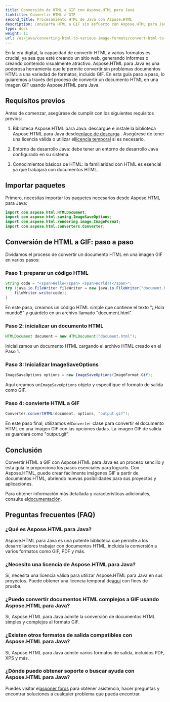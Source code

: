 ```yaml
---
title: Conversión de HTML a GIF con Aspose.HTML para Java
linktitle: Convertir HTML a GIF
second_title: Procesamiento HTML de Java con Aspose.HTML
description: Convierta HTML a GIF sin esfuerzo con Aspose.HTML para Java. Cree imágenes impresionantes a partir de documentos HTML. ¡Empieza ahora!
type: docs
weight: 11
url: /es/java/converting-html-to-various-image-formats/convert-html-to-gif/
---
```


En la era digital, la capacidad de convertir HTML a varios formatos es crucial, ya sea que esté creando un sitio web, generando informes o creando contenido visualmente atractivo. Aspose.HTML para Java es una poderosa herramienta que le permite convertir sin problemas documentos HTML a una variedad de formatos, incluido GIF. En esta guía paso a paso, lo guiaremos a través del proceso de convertir un documento HTML en una imagen GIF usando Aspose.HTML para Java.

## Requisitos previos

Antes de comenzar, asegúrese de cumplir con los siguientes requisitos previos:

1. Biblioteca Aspose.HTML para Java: descargue e instale la biblioteca Aspose.HTML para Java desde[enlace de descarga](https://releases.aspose.com/html/java/) . Asegúrese de tener una licencia válida o utilizar el[licencia temporal](https://purchase.aspose.com/temporary-license/) si es necesario.

2. Entorno de desarrollo Java: debe tener un entorno de desarrollo Java configurado en su sistema.

3. Conocimientos básicos de HTML: la familiaridad con HTML es esencial ya que trabajará con documentos HTML.

## Importar paquetes

Primero, necesitas importar los paquetes necesarios desde Aspose.HTML para Java:

```java
import com.aspose.html.HTMLDocument;
import com.aspose.html.saving.ImageSaveOptions;
import com.aspose.html.rendering.image.ImageFormat;
import com.aspose.html.converters.Converter;
```

## Conversión de HTML a GIF: paso a paso

Dividamos el proceso de convertir un documento HTML en una imagen GIF en varios pasos:

### Paso 1: preparar un código HTML

```java
String code = "<span>Hello</span> <span>World!!</span>";
try (java.io.FileWriter fileWriter = new java.io.FileWriter("document.html")) {
    fileWriter.write(code);
}
```

En este paso, creamos un código HTML simple que contiene el texto "¡¡Hola mundo!!" y guárdelo en un archivo llamado "document.html".

### Paso 2: inicializar un documento HTML

```java
HTMLDocument document = new HTMLDocument("document.html");
```

Inicializamos un documento HTML cargando el archivo HTML creado en el Paso 1.

### Paso 3: Inicializar ImageSaveOptions

```java
ImageSaveOptions options = new ImageSaveOptions(ImageFormat.Gif);
```

 Aquí creamos un`ImageSaveOptions` objeto y especifique el formato de salida como GIF.

### Paso 4: convierte HTML a GIF

```java
Converter.convertHTML(document, options, "output.gif");
```

 En este paso final, utilizamos el`Converter` clase para convertir el documento HTML en una imagen GIF con las opciones dadas. La imagen GIF de salida se guardará como "output.gif".

## Conclusión

Convertir HTML a GIF con Aspose.HTML para Java es un proceso sencillo y esta guía le proporciona los pasos esenciales para lograrlo. Con Aspose.HTML, puede crear fácilmente imágenes GIF a partir de documentos HTML, abriendo nuevas posibilidades para sus proyectos y aplicaciones.

 Para obtener información más detallada y características adicionales, consulte el[documentación](https://reference.aspose.com/html/java/).

## Preguntas frecuentes (FAQ)

### ¿Qué es Aspose.HTML para Java?
   Aspose.HTML para Java es una potente biblioteca que permite a los desarrolladores trabajar con documentos HTML, incluida la conversión a varios formatos como GIF, PDF y más.

### ¿Necesito una licencia de Aspose.HTML para Java?
 Sí, necesita una licencia válida para utilizar Aspose.HTML para Java en sus proyectos. Puede obtener una licencia temporal de[aquí](https://purchase.aspose.com/temporary-license/) con fines de prueba.

### ¿Puedo convertir documentos HTML complejos a GIF usando Aspose.HTML para Java?
Sí, Aspose.HTML para Java admite la conversión de documentos HTML simples y complejos al formato GIF.

### ¿Existen otros formatos de salida compatibles con Aspose.HTML para Java?
Sí, Aspose.HTML para Java admite varios formatos de salida, incluidos PDF, XPS y más.

### ¿Dónde puedo obtener soporte o buscar ayuda con Aspose.HTML para Java?
 Puedes visitar el[asponer foros](https://forum.aspose.com/) para obtener asistencia, hacer preguntas y encontrar soluciones a cualquier problema que pueda encontrar.